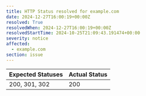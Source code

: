 ```yaml
---
title: HTTP Status resolved for example.com
date: 2024-12-27T16:00:19+00:00Z
resolved: True
resolvedWhen: 2024-12-27T16:00:19+00:00Z
resolvedStartTime: 2024-10-25T21:09:43.191474+00:00
severity: notice
affected:
  - example.com
section: issue
---
```


| Expected Statuses | Actual Status  |
|-------------------|----------------|
| 200, 301, 302 | 200 |
